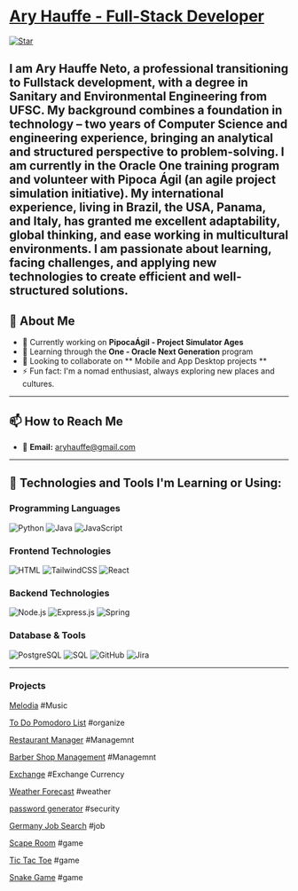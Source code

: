 
<h1>
    <a href="[https://arynelson.github.io/Site/]">
      <span>  Ary Hauffe - Full-Stack Developer </span>
</h1>


[![Star](https://img.shields.io/github/stars/arynelson)](https://github.com/digitalinnovationone/dio-lab-open-source/stargazers)


I am Ary Hauffe Neto, a professional transitioning to Fullstack development, with a degree in Sanitary and Environmental Engineering from UFSC. My background combines a foundation in technology – two years of Computer Science and engineering experience, bringing an analytical and structured perspective to problem-solving.
I am currently in the Oracle One training program and volunteer with Pipoca Ágil (an agile project simulation initiative).
My international experience, living in Brazil, the USA, Panama, and Italy, has granted me excellent adaptability, global thinking, and ease working in multicultural environments.
I am passionate about learning, facing challenges, and applying new technologies to create efficient and well-structured solutions.
---

## 🌟 About Me

- 🔭 Currently working on **PipocaÁgil - Project Simulator Ages**
- 🌱 Learning through the **One - Oracle Next Generation** program
- 👯 Looking to collaborate on ** Mobile and App Desktop projects **
- ⚡ Fun fact: I'm a nomad enthusiast, always exploring new places and cultures.

---


## 📫 How to Reach Me
- 📧 **Email:** aryhauffe@gmail.com


---

## 🚀 Technologies and Tools I'm Learning or Using:

### Programming Languages


![Python](https://img.shields.io/badge/Python-3776AB?style=for-the-badge&logo=python&logoColor=white)
![Java](https://img.shields.io/badge/Java-ED8B00?style=for-the-badge&logo=java&logoColor=white)
![JavaScript](https://img.shields.io/badge/JavaScript-F7DF1E?style=for-the-badge&logo=javascript&logoColor=black)

### Frontend Technologies

![HTML](https://img.shields.io/badge/HTML-E34F26?style=for-the-badge&logo=html5&logoColor=white)
![TailwindCSS](https://img.shields.io/badge/tailwindcss-%2338B2AC.svg?style=for-the-badge&logo=tailwind-css&logoColor=white)
![React](https://img.shields.io/badge/react-%2320232a.svg?style=for-the-badge&logo=react&logoColor=%2361DAFB)



### Backend Technologies

![Node.js](https://img.shields.io/badge/Node.js-339933?style=for-the-badge&logo=nodedotjs&logoColor=white)
![Express.js](https://img.shields.io/badge/Express.js-000000?style=for-the-badge&logo=express&logoColor=white)
![Spring](https://img.shields.io/badge/Spring-6DB33F?style=for-the-badge&logo=spring&logoColor=white)

### Database & Tools

![PostgreSQL](https://img.shields.io/badge/PostgreSQL-336791?style=for-the-badge&logo=postgresql&logoColor=white)
![SQL](https://img.shields.io/badge/SQL-003B57?style=for-the-badge&logo=postgresql&logoColor=white)
![GitHub](https://img.shields.io/badge/GitHub-181717?style=for-the-badge&logo=github&logoColor=white)
![Jira](https://img.shields.io/badge/Jira-0052CC?style=for-the-badge&logo=jira&logoColor=white)

---
### Projects

[Melodia](https://github.com/Arynelson/Melodia_FrontEnd)   #Music

[To Do Pomodoro List](https://github.com/Arynelson/ToDo_list)  #organize

[Restaurant Manager](https://github.com/Arynelson/Restaurant_manager) #Managemnt

[Barber Shop Management](https://github.com/Arynelson/BarberShop)   #Managemnt

[Exchange](https://github.com/Arynelson/Exchange) #Exchange Currency

[Weather Forecast](https://github.com/Arynelson/Dashboard-de-Clima)  #weather

[password generator](https://github.com/Arynelson/Gerador-de-Senhas)  #security

[Germany Job Search](https://github.com/Arynelson/Arbeit_Search)   #job

[Scape Room](https://github.com/Arynelson/Scape-Room)   #game

[Tic Tac Toe](https://github.com/Arynelson/Tic-Tac-Toe)  #game

[Snake Game](https://github.com/Arynelson/Snake-Game)  #game

